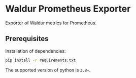 # Waldur Prometheus Exporter

Exporter of Waldur metrics for Prometheus.

## Prerequisites

Installation of dependencies:

```bash
pip install -r requirements.txt
```

The supported version of python is `3.8+`.

